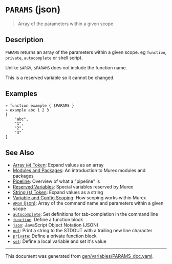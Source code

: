 # `PARAMS` (json)

> Array of the parameters within a given scope

## Description

`PARAMS` returns an array of the parameters within a given scope.
eg `function`, `private`, `autocomplete` or shell script.

Unlike `$ARGV`, `$PARAMS` does not include the function name.

This is a reserved variable so it cannot be changed.



## Examples

```
» function example { $PARAMS }
» example abc 1 2 3
[
    "abc",
    "1",
    "2",
    "3"
]
```

## See Also

* [Array (`@`) Token](../parser/array.md):
  Expand values as an array
* [Modules and Packages](../user-guide/modules.md):
  An introduction to Murex modules and packages
* [Pipeline](../user-guide/pipeline.md):
  Overview of what a "pipeline" is
* [Reserved Variables](../user-guide/reserved-vars.md):
  Special variables reserved by Murex
* [String (`$`) Token](../parser/string.md):
  Expand values as a string
* [Variable and Config Scoping](../user-guide/scoping.md):
  How scoping works within Murex
* [`ARGV` (json)](../variables/ARGV.md):
  Array of the command name and parameters within a given scope
* [`autocomplete`](../commands/autocomplete.md):
  Set definitions for tab-completion in the command line
* [`function`](../commands/function.md):
  Define a function block
* [`json`](../types/json.md):
  JavaScript Object Notation (JSON)
* [`out`](../commands/out.md):
  Print a string to the STDOUT with a trailing new line character
* [`private`](../commands/private.md):
  Define a private function block
* [`set`](../commands/set.md):
  Define a local variable and set it's value

<hr/>

This document was generated from [gen/variables/PARAMS_doc.yaml](https://github.com/lmorg/murex/blob/master/gen/variables/PARAMS_doc.yaml).